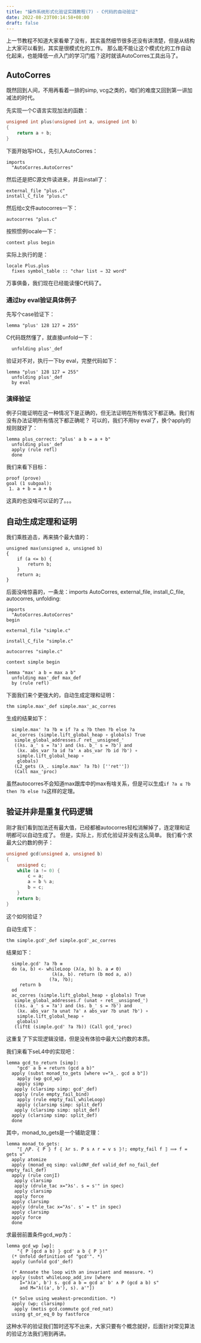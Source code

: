 ```yaml
---
title: "操作系统形式化验证实践教程(7) - C代码的自动验证"
date: 2022-08-23T00:14:58+08:00
draft: false
---
```


上一节教程不知道大家看晕了没有，其实虽然细节很多还没有讲清楚，但是从结构上大家可以看到，其实是很模式化的工作。
那么能不能让这个模式化的工作自动化起来，也能降低一点入门的学习门槛？这时就该AutoCorres工具出马了。

## AutoCorres

既然回到人间，不用再看着一排的simp, vcg之类的，咱们的难度又回到第一讲加减法的时代。

先实现一个C语言实现加法的函数：
```c
unsigned int plus(unsigned int a, unsigned int b)
{
    return a + b;
}
```

下面开始写HOL，先引入AutoCorres：
```
imports
  "AutoCorres.AutoCorres"
```

然后还是把C源文件读进来，并且install了：
```
external_file "plus.c"
install_C_file "plus.c"
```

然后给c文件autocorres一下：
```
autocorres "plus.c"
```

按照惯例locale一下：
```
context plus begin
```
实际上执行的是：
```
locale Plus.plus
  fixes symbol_table :: "char list ⇒ 32 word"
```

万事俱备，我们现在已经能读懂C代码了。

### 通过by eval验证具体例子

先写个case验证下：
```
lemma "plus' 128 127 = 255"
```
C代码既然懂了，就直接unfold一下：
```
  unfolding plus'_def
```
验证对不对，执行一下by eval，完整代码如下：

```
lemma "plus' 128 127 = 255"
  unfolding plus'_def
  by eval
```

### 演绎验证

例子只能证明在这一种情况下是正确的，但无法证明在所有情况下都正确。我们有没有办法证明所有情况下都正确呢？
可以的，我们不用by eval了，换个apply的规则就好了：
```
lemma plus_correct: "plus' a b = a + b"
  unfolding plus'_def
  apply (rule refl)
  done
```

我们来看下目标：
```
proof (prove)
goal (1 subgoal):
 1. a + b = a + b
```
这真的也没啥可以证的了。。。

## 自动生成定理和证明

我们乘胜追击，再来搞个最大值的：
```
unsigned max(unsigned a, unsigned b)
{
    if (a <= b) {
        return b;
    }
    return a;
}
```

后面没啥惊喜的，一条龙：imports AutoCorres, external_file, install_C_file, autocorres, unfolding: 
```
imports
  "AutoCorres.AutoCorres"
begin

external_file "simple.c"

install_C_file "simple.c"

autocorres "simple.c"

context simple begin

lemma "max' a b = max a b"
  unfolding max'_def max_def
  by (rule refl)
```

下面我们来个更强大的，自动生成定理和证明：
```
thm simple.max'_def simple.max'_ac_corres
```

生成的结果如下：
```
  simple.max' ?a ?b ≡ if ?a ≤ ?b then ?b else ?a
  ac_corres (simple.lift_global_heap ∘ globals) True
   simple_global_addresses.Γ ret__unsigned_'
   ((λs. a_' s = ?a') and (λs. b_' s = ?b') and
    (λx. abs_var ?a id ?a' ∧ abs_var ?b id ?b') ∘
    simple.lift_global_heap ∘
    globals)
   (L2_gets (λ_. simple.max' ?a ?b) [''ret''])
   (Call max_'proc)
```

虽然autocorres不会知道max跟库中的max有啥关系，但是可以生成```if ?a ≤ ?b then ?b else ?a```这样的定理。

## 验证并非是重复代码逻辑

刚才我们看到加法还有最大值，已经都被autocorres轻松消解掉了，连定理和证明都可以自动生成了。
但是，实际上，形式化验证并没有这么简单。
我们看个求最大公约数的例子：
```c
unsigned gcd(unsigned a, unsigned b)
{
    unsigned c;
    while (a != 0) {
        c = a;
        a = b % a;
        b = c;
    }
    return b;
}
```

这个如何验证？

自动生成下：
```
thm simple.gcd'_def simple.gcd'_ac_corres
```
结果如下：
```
  simple.gcd' ?a ?b ≡
  do (a, b) <- whileLoop (λ(a, b) b. a ≠ 0)
                 (λ(a, b). return (b mod a, a))
                (?a, ?b);
     return b
  od
  ac_corres (simple.lift_global_heap ∘ globals) True
   simple_global_addresses.Γ (unat ∘ ret__unsigned_')
   ((λs. a_' s = ?a') and (λs. b_' s = ?b') and
    (λx. abs_var ?a unat ?a' ∧ abs_var ?b unat ?b') ∘
    simple.lift_global_heap ∘
    globals)
   (liftE (simple.gcd' ?a ?b)) (Call gcd_'proc)
```

这重复了下实现逻辑没错，但是没有体验中最大公约数的本质。

我们来看下seL4中的实现吧：
```
lemma gcd_to_return [simp]:
    "gcd' a b = return (gcd a b)"
  apply (subst monad_to_gets [where v="λ_. gcd a b"])
    apply (wp gcd_wp)
    apply simp
   apply (clarsimp simp: gcd'_def)
   apply (rule empty_fail_bind)
    apply (rule empty_fail_whileLoop)
    apply (clarsimp simp: split_def)
   apply (clarsimp simp: split_def)
  apply (clarsimp simp: split_def)
  done
```

其中，monad_to_gets是一个辅助定理：
```
lemma monad_to_gets:
    "⟦ ⋀P. ⦃ P ⦄ f ⦃ λr s. P s ∧ r = v s ⦄!; empty_fail f ⟧ ⟹ f = gets v"
  apply atomize
  apply (monad_eq simp: validNF_def valid_def no_fail_def empty_fail_def)
  apply (rule conjI)
   apply clarsimp
   apply (drule_tac x="λs'. s = s'" in spec)
   apply clarsimp
   apply force
  apply clarsimp
  apply (drule_tac x="λs'. s' = t" in spec)
  apply clarsimp
  apply force
  done
```

求最弱前置条件gcd_wp为：
```
lemma gcd_wp [wp]:
    "⦃ P (gcd a b) ⦄ gcd' a b ⦃ P ⦄!"
  (* Unfold definition of "gcd'". *)
  apply (unfold gcd'_def)

  (* Annoate the loop with an invariant and measure. *)
  apply (subst whileLoop_add_inv [where
     I="λ(a', b') s. gcd a b = gcd a' b' ∧ P (gcd a b) s"
     and M="λ((a', b'), s). a'"])

  (* Solve using weakest-precondition. *)
  apply (wp; clarsimp)
   apply (metis gcd.commute gcd_red_nat)
  using gt_or_eq_0 by fastforce
```
这种水平的验证我们暂时还写不出来，大家只要有个概念就好，后面针对常见算法的验证方法我们用到再讲。
